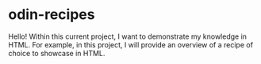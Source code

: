 # odin-recipes
Hello! Within this current project, I want to demonstrate my knowledge in HTML. For example, in this project, I will provide an overview of a recipe of choice to showcase in HTML.